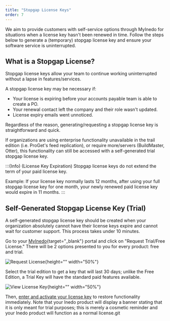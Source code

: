 ```yaml
---
title: "Stopgap License Keys"
order: 7
---
```


We aim to provide customers with self-service options through MyInedo for situations when a license key hasn't been renewed in time. Follow the steps below to generate a (temporary) stopgap license key and ensure your software service is uninterrupted.

## What is a Stopgap License?
Stopgap license keys allow your team to continue working uninterrupted without a lapse in features/services.

A stopgap license key may be necessary if:
- Your license is expiring before your accounts payable team is able to create a PO.
- Your renewal contact left the company and their role wasn't updated.
- License expiry emails went unnoticed.

Regardless of the reason, generating/requesting a stopgap license key is straightforward and quick. 

If organizations are using enterprise functionality unavailable in the trail edition (i.e. ProGet's feed replication), or require more/servers (BuildMaster, Otter), this functionality can still be accessed with a self-generated trial stopgap license key.

:::(Info) (License Key Expiration)
Stopgap license keys do not extend the term of your paid license key.

Example: If your license key normally lasts 12 months, after using your full stopgap license key for one month, your newly renewed paid license key would expire in 11 months.
:::

## Self-Generated Stopgap License Key (Trial)

A self-generated stopgap license key should be created when your organization absolutely cannot have their license keys expire and cannot wait for customer support. This process takes under 10 minutes.

Go to your [MyInedo](https://my.inedo.com/){target="_blank"} portal and click on "Request Trial/Free License." There will be 2 options presented to you for every product: free and trial.

![Request License](/resources/docs/myinedo-licensekeys-requestkey.png){height="" width="50%"}

Select the trial edition to get a key that will last 30 days; unlike the Free Edition, a Trial Key will have the standard paid features available.

![View License Key](/resources/docs/myinedo-licensekeys-viewkey.png){height="" width="50%"}

Then, [enter and activate your license key](/docs/myinedo/activating-a-license-key) to restore functionality immediately. Note that your Inedo product will display a banner stating that it is only meant for trial purposes; this is merely a cosmetic reminder and your Inedo product will function as a normal license.git 